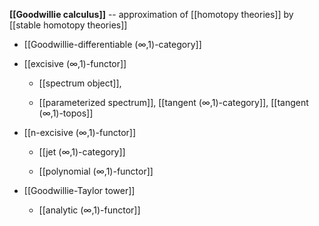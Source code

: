 
**[[Goodwillie calculus]]** -- approximation of [[homotopy theories]] by [[stable homotopy theories]] 

* [[Goodwillie-differentiable (∞,1)-category]]

* [[excisive (∞,1)-functor]]

  * [[spectrum object]], 

  * [[parameterized spectrum]], [[tangent (∞,1)-category]], [[tangent (∞,1)-topos]]

* [[n-excisive (∞,1)-functor]]

  * [[jet (∞,1)-category]]

  * [[polynomial (∞,1)-functor]]

* [[Goodwillie-Taylor tower]]

  * [[analytic (∞,1)-functor]]
